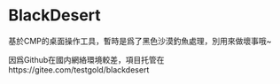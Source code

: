 # BlackDesert
基於CMP的桌面操作工具，暫時是爲了黑色沙漠釣魚處理，別用來做壞事哦~

因爲Github在國内網絡環境較差，項目托管在https://gitee.com/testgold/blackdesert 

